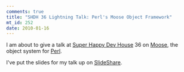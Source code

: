 ```yaml
--- 
comments: true
title: "SHDH 36 Lightning Talk: Perl's Moose Object Framework"
mt_id: 252
date: 2010-01-16
---
```

I am about to give a talk at [Super Happy Dev House](http://superhappydevhouse.org/) 36 on [Moose](http://search.cpan.org/dist/Moose/lib/Moose.pm), the object system for [Perl](http://perl.org).

I've put the slides for my talk up on [SlideShare](http://www.slideshare.net/dinomite/learning-moose-lightning).

